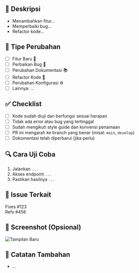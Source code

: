 ## 📌 Deskripsi
<!-- Jelaskan perubahan apa yang kamu lakukan di PR ini -->
- Menambahkan fitur...
- Memperbaiki bug...
- Refactor kode...

## 📝 Tipe Perubahan
<!-- Pilih satu atau lebih dengan menghapus tanda komentar -->
- [ ] Fitur Baru 🚀
- [ ] Perbaikan Bug 🐛
- [ ] Perubahan Dokumentasi 📚
- [ ] Refactor Kode 🧹
- [ ] Perubahan Konfigurasi ⚙️
- [ ] Lainnya: ...

## ✅ Checklist
<!-- Pastikan semuanya sudah dicek sebelum membuat PR -->
- [ ] Kode sudah diuji dan berfungsi sesuai harapan
- [ ] Tidak ada error atau bug yang tertinggal
- [ ] Sudah mengikuti style guide dan konvensi penamaan
- [ ] PR ini mengarah ke branch yang benar (misal: `main`, `develop`)
- [ ] Dokumentasi telah diperbarui (jika perlu)

## 🔍 Cara Uji Coba
<!-- Berikan instruksi untuk mereproduksi dan menguji perubahan -->
1. Jalankan `...`
2. Akses endpoint `...`
3. Pastikan hasilnya `...`

## 🎯 Issue Terkait
<!-- Cantumkan jika PR ini berkaitan dengan issue tertentu -->
Fixes #123  
Refs #456  

## 📸 Screenshot (Opsional)
<!-- Tambahkan screenshot jika perubahan berhubungan dengan UI -->
![Tampilan Baru](link-gambar)

## 📢 Catatan Tambahan
<!-- Tambahkan hal-hal penting atau konteks tambahan lainnya -->
- ...

